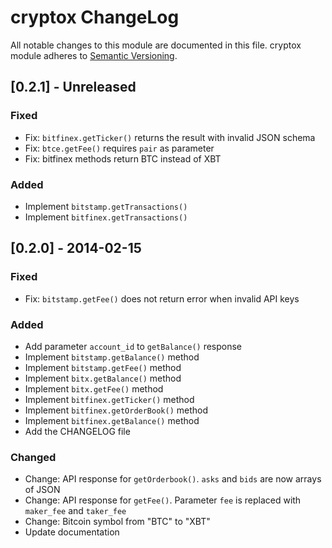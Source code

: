 # cryptox ChangeLog

All notable changes to this module are documented in this file.
cryptox module adheres to [Semantic Versioning](http://semver.org/).

## [0.2.1] - Unreleased

### Fixed
- Fix: `bitfinex.getTicker()` returns the result with invalid JSON schema
- Fix: `btce.getFee()` requires `pair` as parameter
- Fix: bitfinex methods return BTC instead of XBT

### Added
- Implement `bitstamp.getTransactions()`
- Implement `bitfinex.getTransactions()`


## [0.2.0] - 2014-02-15

### Fixed
- Fix: `bitstamp.getFee()` does not return error when invalid API keys

### Added
- Add parameter `account_id` to `getBalance()` response
- Implement `bitstamp.getBalance()` method
- Implement `bitstamp.getFee()` method
- Implement `bitx.getBalance()` method
- Implement `bitx.getFee()` method
- Implement `bitfinex.getTicker()` method
- Implement `bitfinex.getOrderBook()` method
- Implement `bitfinex.getBalance()` method
- Add the CHANGELOG file

### Changed

- Change: API response for `getOrderbook()`. `asks` and `bids` are now arrays of JSON
- Change: API response for `getFee()`. Parameter `fee` is replaced with `maker_fee` and `taker_fee` 
- Change: Bitcoin symbol from "BTC" to "XBT"
- Update documentation

